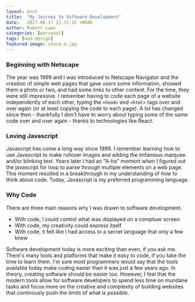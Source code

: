 ```yaml
---
layout: post
title:  "My Journey to Software Development"
date:   2017-06-17 23:37:15 +0000
author: Robert Laws
categories: [personal]
tags: [web-design]
featured-image: stock-4.jpg
---
```

### Beginning with Netscape

The year was 1999 and I was introduced to Netscape Navigator and the creation of simple web pages that gave users some information, showed them a photo or two, and had some links to other content. <!-- more -->For the time, they were still impressive. I remember having to code each page of a website independently of each other, typing the `<head>` and `<html>` tags over and over again (or at least copying the code to each page). A lot has changed since then - thankfully I don't have to worry about typing some of the same code over and over again - thanks to technologies like React.

### Loving Javascript

Javascript has come a long way since 1999. I remember learning how to use Javascript to make rollover images and adding the imfamous marquee and/or blinking text. Years later I had an "A-ha" moment when I figured out the javascript for loop to parse through multiple elements on a web page. This moment resulted in a breakthrough in my understanding of how to think about code. Today, Javascript is my preferred programming language.

### Why Code

There are three main reasons why I was drawn to software development.

* With code, I could control what was displayed on a comptuer screen
* With code, my creativity could express itself
* With code, it felt like I had access to a secret language that only a few knew

Software development today is more exciting than even, if you ask me. There's many tools and platforms that make it easy to code, if you take the time to learn them. I'm sure most programmers would say that the tools available today make coding easier than it was just a few years ago. In theory, creating software should be easier too. However, I feel that the modern tools allow for software developers to spend less time on mundane tasks and focus more on the creative and complexity of building websites that continously push the limits of what is possible.
